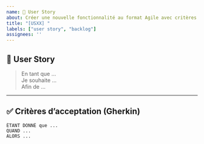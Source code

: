 ```yaml
---
name: 📌 User Story
about: Créer une nouvelle fonctionnalité au format Agile avec critères Gherkin
title: "[USXX] "
labels: ["user story", "backlog"]
assignees: ''
---
```


## 🎯 User Story

> En tant que ...  
> Je souhaite ...  
> Afin de ...

---

## ✅ Critères d’acceptation (Gherkin)

```gherkin
ÉTANT DONNÉ que ...
QUAND ...
ALORS ...